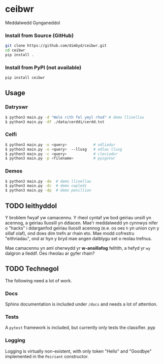 # ceibwr
Meddalwedd Gynganeddol


### Install from Source (GitHub)

```bash
git clone https://github.com/dimbyd/ceibwr.git
cd ceibwr
pip install .
```

### Install from PyPI (not available)

```bash
pip install ceibwr
```

## Usage

### Datryswr
```bash
$ python3 main.py -d "Wele rith fel ymyl rhod" # demo llinellau
$ python3 main.py -df ./data/cerddi/cerdd.txt
```

### Celfi
```bash
$ python3 main.py -o <query>            # odliadur
$ python3 main.py -o <query>  --llusg   # odlau llusg
$ python3 main.py -c <query>            # cleciadur
$ python3 main.py -p <filename>         # pysgotwr
```

### Demos
```bash
$ python3 main.py -de  # demo llinellau
$ python3 main.py -dc  # demo cwpledi
$ python3 main.py -dp  # demo penillion
```

## TODO Ieithyddol

Y broblem fwyaf yw camacennu. Y rheol cyntaf yw bod geiriau unsill yn acennog, a geiriau lluosill yn ddiacen. Mae'r meddalwedd yn cynnwys nifer o "hacks" i ddarganfod geiriau lluosill acennog (e.e. os oes `h` yn union cyn y sillaf olaf), ond does dim trefn ar rhain eto. Mae modd cofrestru "eithriadau", ond ar hyn y bryd mae angen datblygu set o reolau trefnus.

Mae camacennu yn aml oherwydd yr **w-ansillafog** felltith, a hefyd yr `wy` dalgron a lleddf. Oes rheolau ar gyfer rhain?


## TODO Technegol
The following need a lot of work.

### Docs
Sphinx documentation is included under `/docs` and needs a lot of attention.

### Tests
A `pytest` framework is included, but currently only tests the classifier.
pyp
### Logging
Logging is virtually non-existent, with only token "Hello" and "Goodbye" implemented in the `Peiriant` constructor.

